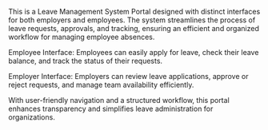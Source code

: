 This is a Leave Management System Portal designed with distinct interfaces for both employers and employees. The system streamlines the process of leave requests, approvals, and tracking, ensuring an efficient and organized workflow for managing employee absences.

Employee Interface: Employees can easily apply for leave, check their leave balance, and track the status of their requests.

Employer Interface: Employers can review leave applications, approve or reject requests, and manage team availability efficiently.

With user-friendly navigation and a structured workflow, this portal enhances transparency and simplifies leave administration for organizations.
